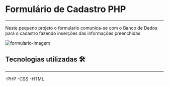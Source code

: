 # Formulário de Cadastro PHP
-----------
Neste pequeno projeto o formulario comunica-se com o Banco de Dados para o cadastro fazendo inserções das informações preenchidas

![formulario-imagem](https://user-images.githubusercontent.com/102975725/180589141-361fc6d1-4fca-4e61-b419-45ba9f8c0670.JPG)

## Tecnologias utilizadas 🛠
----
-PHP
-CSS
-HTML
